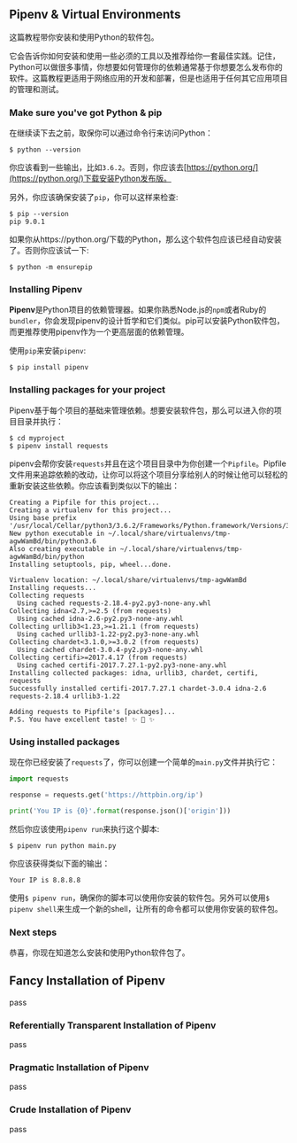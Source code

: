 ## Pipenv & Virtual Environments

这篇教程带你安装和使用Python的软件包。

它会告诉你如何安装和使用一些必须的工具以及推荐给你一套最佳实践。记住，Python可以做很多事情，你想要如何管理你的依赖通常基于你想要怎么发布你的软件。这篇教程更适用于网络应用的开发和部署，但是也适用于任何其它应用项目的管理和测试。

### Make sure you've got Python & pip

在继续读下去之前，取保你可以通过命令行来访问Python：

`$ python --version`

你应该看到一些输出，比如`3.6.2`。否则，你应该去[https://python.org/](https://python.org/)下载安装Python发布版。

另外，你应该确保安装了`pip`，你可以这样来检查:

```shell
$ pip --version
pip 9.0.1
```

如果你从https://python.org/下载的Python，那么这个软件包应该已经自动安装了。否则你应该试一下:

`$ python -m ensurepip`

### Installing Pipenv

**Pipenv**是Python项目的依赖管理器。如果你熟悉Node.js的`npm`或者Ruby的`bundler`，你会发现pipenv的设计哲学和它们类似。pip可以安装Python软件包，而更推荐使用pipenv作为一个更高层面的依赖管理。

使用`pip`来安装`pipenv`:

`$ pip install pipenv`

### Installing packages for your project

Pipenv基于每个项目的基础来管理依赖。想要安装软件包，那么可以进入你的项目目录并执行：

```shell
$ cd myproject
$ pipenv install requests
```

pipenv会帮你安装`requests`并且在这个项目目录中为你创建一个`Pipfile`。Pipfile文件用来追踪依赖的改动，让你可以将这个项目分享给别人的时候让他可以轻松的重新安装这些依赖。你应该看到类似以下的输出：

```shell
Creating a Pipfile for this project...
Creating a virtualenv for this project...
Using base prefix '/usr/local/Cellar/python3/3.6.2/Frameworks/Python.framework/Versions/3.6'
New python executable in ~/.local/share/virtualenvs/tmp-agwWamBd/bin/python3.6
Also creating executable in ~/.local/share/virtualenvs/tmp-agwWamBd/bin/python
Installing setuptools, pip, wheel...done.

Virtualenv location: ~/.local/share/virtualenvs/tmp-agwWamBd
Installing requests...
Collecting requests
  Using cached requests-2.18.4-py2.py3-none-any.whl
Collecting idna<2.7,>=2.5 (from requests)
  Using cached idna-2.6-py2.py3-none-any.whl
Collecting urllib3<1.23,>=1.21.1 (from requests)
  Using cached urllib3-1.22-py2.py3-none-any.whl
Collecting chardet<3.1.0,>=3.0.2 (from requests)
  Using cached chardet-3.0.4-py2.py3-none-any.whl
Collecting certifi>=2017.4.17 (from requests)
  Using cached certifi-2017.7.27.1-py2.py3-none-any.whl
Installing collected packages: idna, urllib3, chardet, certifi, requests
Successfully installed certifi-2017.7.27.1 chardet-3.0.4 idna-2.6 requests-2.18.4 urllib3-1.22

Adding requests to Pipfile's [packages]...
P.S. You have excellent taste! ✨ 🍰 ✨
```

### Using installed packages

现在你已经安装了`requests`了，你可以创建一个简单的`main.py`文件并执行它：

```python
import requests

response = requests.get('https://httpbin.org/ip')

print('You IP is {0}'.format(response.json()['origin']))
```

然后你应该使用`pipenv run`来执行这个脚本:

`$ pipenv run python main.py`

你应该获得类似下面的输出：

`Your IP is 8.8.8.8`

使用`$ pipenv run`，确保你的脚本可以使用你安装的软件包。另外可以使用`$ pipenv shell`来生成一个新的shell，让所有的命令都可以使用你安装的软件包。

### Next steps

恭喜，你现在知道怎么安装和使用Python软件包了。

## Fancy Installation of Pipenv

pass

### Referentially Transparent Installation of Pipenv

pass

### Pragmatic Installation of Pipenv

pass

### Crude Installation of Pipenv

pass